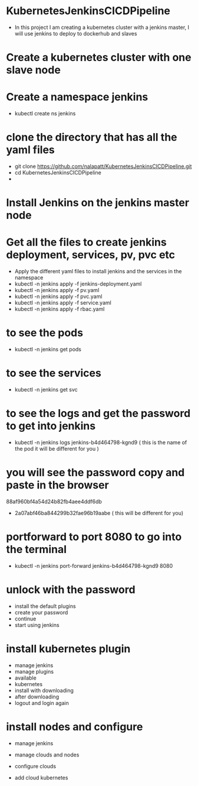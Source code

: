 # KubernetesJenkinsCICDPipeline
- In this project I am creating a kubernetes cluster with a jenkins master, I will use jenkins to deploy to dockerhub and slaves

# Create a kubernetes cluster with one slave node

# Create a namespace jenkins
- kubectl create ns jenkins

# clone the directory that has all the yaml files
- git clone https://github.com/nalapatt/KubernetesJenkinsCICDPipeline.git
- cd KubernetesJenkinsCICDPipeline
- 
# Install Jenkins on the jenkins master node
# Get all the files to create jenkins deployment, services, pv, pvc etc

- Apply the different yaml files to install jenkins and the services in the namespace
- kubectl -n jenkins apply -f jenkins-deployment.yaml
- kubectl -n jenkins apply -f pv.yaml
- kubectl -n jenkins apply -f pvc.yaml
- kubectl -n jenkins apply -f service.yaml
- kubectl -n jenkins apply -f rbac.yaml

# to see the pods
- kubectl -n jenkins get pods
 
# to see the services
- kubectl -n jenkins get svc

# to see the logs and get the password to get into jenkins
- kubectl -n jenkins logs jenkins-b4d464798-kgnd9 ( this is the name of the pod it will be different for you )

# you will see the password copy and paste in the browser
88af960bf4a54d24b82fb4aee4ddf6db
- 2a07abf46ba844299b32fae96b19aabe ( this will be different for you)

# portforward to port 8080 to go into the terminal
- kubectl -n jenkins port-forward jenkins-b4d464798-kgnd9 8080

# unlock with the password
- install the default plugins
- create your password
- continue
- start using jenkins

# install kubernetes plugin
- manage jenkins
- manage plugins
- available
- kubernetes
- install with downloading
- after downloading
- logout and login again

# install nodes and configure 
- manage jenkins
- manage clouds and nodes
- configure clouds

- add cloud kubernetes




